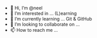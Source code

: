 - 👋 Hi, I’m @neel
- 👀 I’m interested in ... (L)earning
- 🌱 I’m currently learning ... Git & GitHub
- 💞️ I’m looking to collaborate on ...
- 📫 How to reach me ... 

<!---
maineel/maineel is a ✨ special ✨ repository because its `README.md` (this file) appears on your GitHub profile.
You can click the Preview link to take a look at your changes.
--->
